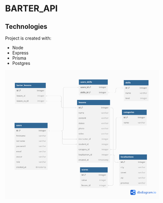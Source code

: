 # BARTER_API

## Technologies
Project is created with:
* Node
* Express
* Prisma
* Postgres


![](/images/database.png)